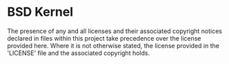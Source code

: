 # BSD Kernel

The presence of any and all licenses and their associated copyright notices declared in files within this project take precedence over the license provided here. Where it is not otherwise stated, the license provided in the 'LICENSE' file and the associated copyright holds.
